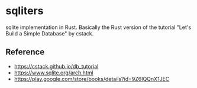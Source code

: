 # sqliters

sqlite implementation in Rust. Basically the Rust version of
the tutorial "Let's Build a Simple Database" by cstack.

## Reference

* https://cstack.github.io/db_tutorial
* https://www.sqlite.org/arch.html
* https://play.google.com/store/books/details?id=9Z6IQQnX1JEC

